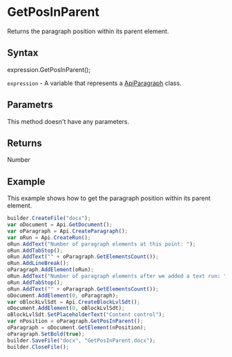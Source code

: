 # GetPosInParent

Returns the paragraph position within its parent element.

## Syntax

expression.GetPosInParent();

`expression` - A variable that represents a [ApiParagraph](../ApiParagraph.md) class.

## Parametrs

This method doesn't have any parameters.

## Returns

Number

## Example

This example shows how to get the paragraph position within its parent element.

```javascript
builder.CreateFile("docx");
var oDocument = Api.GetDocument();
var oParagraph = Api.CreateParagraph();
var oRun = Api.CreateRun();
oRun.AddText("Number of paragraph elements at this point: ");
oRun.AddTabStop();
oRun.AddText("" + oParagraph.GetElementsCount());
oRun.AddLineBreak();
oParagraph.AddElement(oRun);
oRun.AddText("Number of paragraph elements after we added a text run: ");
oRun.AddTabStop();
oRun.AddText("" + oParagraph.GetElementsCount());
oDocument.AddElement(0, oParagraph);
var oBlockLvlSdt = Api.CreateBlockLvlSdt();
oDocument.AddElement(0, oBlockLvlSdt);
oBlockLvlSdt.SetPlaceholderText("Content control");
var nPosition = oParagraph.GetPosInParent();
oParagraph = oDocument.GetElement(nPosition);
oParagraph.SetBold(true);
builder.SaveFile("docx", "GetPosInParent.docx");
builder.CloseFile();
```